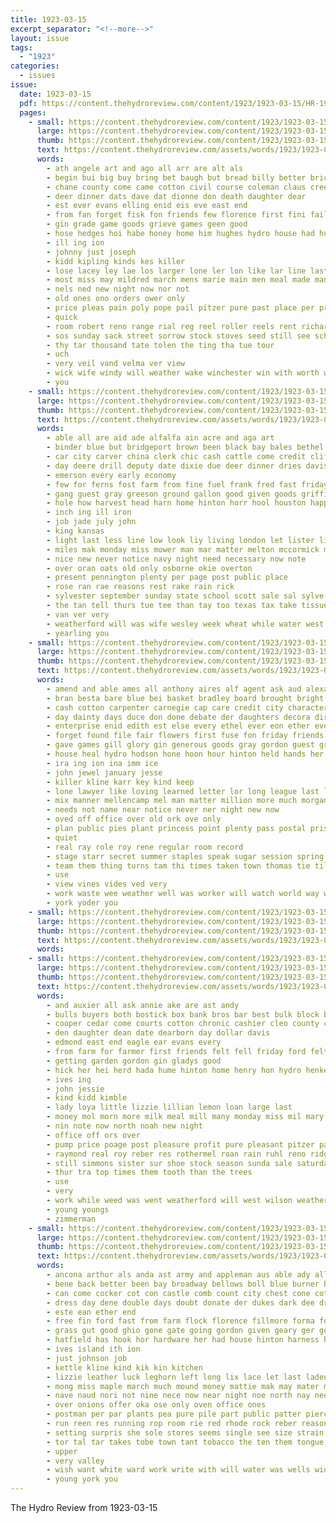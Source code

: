 ```yaml
---
title: 1923-03-15
excerpt_separator: "<!--more-->"
layout: issue
tags:
  - "1923"
categories:
  - issues
issue:
  date: 1923-03-15
  pdf: https://content.thehydroreview.com/content/1923/1923-03-15/HR-1923-03-15.pdf
  pages:
    - small: https://content.thehydroreview.com/content/1923/1923-03-15/small/HR-1923-03-15-01.jpg
      large: https://content.thehydroreview.com/content/1923/1923-03-15/large/HR-1923-03-15-01.jpg
      thumb: https://content.thehydroreview.com/content/1923/1923-03-15/thumbnails/HR-1923-03-15-01.jpg
      text: https://content.thehydroreview.com/assets/words/1923/1923-03-15/HR-1923-03-15-01.txt
      words:
        - ath angele art and ago all arr are alt als
        - begin bui big buy bring bet baugh but bread billy better brice bruck best bor bandy butter boys been burner
        - chane county come came cotton civil course coleman claus creek cael cream cedar car coffee city chaney clapp class can
        - deer dinner dats dave dat dionne don death daughter dear
        - est ever evans elling enid eis eve east end
        - from fan forget fisk fon friends few florence first fini fail franey for
        - gin grade game goods grieve games geen good
        - hose hedges hoi habe honey home him hughes hydro house had hunter has hyatt held hort homestead hardware
        - ill ing ion
        - johnny just joseph
        - kidd kipling kinds kes killer
        - lose lacey ley lae los larger lone ler lon like lar line last long less
        - most miss may mildred march mens marie main men meal made many mar man matter market mal mane
        - nels ned new night now nor not
        - old ones ono orders ower only
        - price pleas pain poly pope pail pitzer pure past place per princess pump pao pipe
        - quick
        - room robert reno range rial reg reel roller reels rent richard robt
        - sos sunday sack street sorrow stock stoves seed still see school stove stone second short senator state self size seber simmons store salt son space shirts saas story saturday seven sat sale shorts star sell
        - thy tar thousand tate tolen the ting tha tue tour
        - uch
        - very veil vand velma ver view
        - wick wife windy will weather wake winchester win with worth was work
        - you
    - small: https://content.thehydroreview.com/content/1923/1923-03-15/small/HR-1923-03-15-02.jpg
      large: https://content.thehydroreview.com/content/1923/1923-03-15/large/HR-1923-03-15-02.jpg
      thumb: https://content.thehydroreview.com/content/1923/1923-03-15/thumbnails/HR-1923-03-15-02.jpg
      text: https://content.thehydroreview.com/assets/words/1923/1923-03-15/HR-1923-03-15-02.txt
      words:
        - able all are aid ade alfalfa ain acre and aga art
        - binder blue but bridgeport brown been black bay bales bethel bare ben bottoms brunt ball brother
        - car city carver china clerk chic cash cattle come credit clifford can clara college cutter cream county
        - day deere drill deputy date dixie due deer dinner dries davis days dise
        - emerson every early economy
        - few for ferns fost farm from fine fuel frank fred fast friday
        - gang guest gray greeson ground gallon good given goods griffin
        - hole how harvest head harn home hinton horr hool houston happy harrow hopping herman house hor hay hollow her horse hand hard half henry hukill hydro hot
        - inch ing ill iron
        - job jade july john
        - king kansas
        - light last less line low look liy living london let lister like land leveque lasater
        - miles mak monday miss mower man mar matter melton mccormick mare
        - nice new never notice navy night need necessary now note
        - over oran oats old only osborne okie overton
        - present pennington plenty per page post public place
        - rose ran rae reasons rest rake rain rick
        - sylvester september sunday state school scott sale sal sylve starts seven sell saige store south sharples simple stock six show say strain sun stand story sid sayre
        - the tan tell thurs tue tee than tay too texas tax take tissue them
        - van ver very
        - weatherford will was wife wesley week wheat while water west wright with went work wagon wire want weather
        - yearling you
    - small: https://content.thehydroreview.com/content/1923/1923-03-15/small/HR-1923-03-15-03.jpg
      large: https://content.thehydroreview.com/content/1923/1923-03-15/large/HR-1923-03-15-03.jpg
      thumb: https://content.thehydroreview.com/content/1923/1923-03-15/thumbnails/HR-1923-03-15-03.jpg
      text: https://content.thehydroreview.com/assets/words/1923/1923-03-15/HR-1923-03-15-03.txt
      words:
        - amend and able ames all anthony aires alf agent ask aud alexander arch aid alva age arr ave are ago arkansas ali aaron
        - bran besta bare blue bei basket bradley board brought bright business balance both back been banks button bill barber best buy butter bake bee baptist ball begin bridge but
        - cash cotton carpenter carnegie cap care credit city character county council can corner close coach cai check curtis cake columbia chaney crane cream court coyer class clyde chas
        - day dainty days duce don done debate der daughters decora dir dinner dames dear dec due deal doe ditmore date dent
        - enterprise enid edith est else every ethel ever eon ether everett ember end ent
        - forget found file fair flowers first fuse fon friday friends forward from felton field fall free fruit for favor ford few friend
        - gave games gill glory gin generous goods gray gordon guest grover general goes given good
        - house heal hydro hodson hone hoon hour hinton held hands her hool high hark hed head has hot hensley had hurry hatfield home huffman
        - ira ing ion ina imm ice
        - john jewel january jesse
        - killer kline karr key kind keep
        - lone lawyer like loving learned letter lor long league last lovely ling lar little les lans live lot litt look left lola light lay large later
        - mix manner mellencamp mel man matter million more much morgan members min magni motto march mission monday mon mone moment most many made miss means men moons
        - needs not name near notice never ner night new now
        - oved off office over old ork ove only
        - plan public pies plant princess point plenty pass postal prise pen pink people pleasure part place potter pennington pope pald present park penny proud
        - quiet
        - real ray role roy rene regular room record
        - stage starr secret summer staples speak sugar session spring seeds stunz seri six sand selves saba shorty senior soda sell set second soon shall sack star schools still spinning sour seven state spray silver small school som senator short states
        - team them thing turns tam thi times taken town thomas tie till tase then take top tin the than taylor tay
        - use
        - view vines vides ved very
        - work waste wee weather well was worker will watch world way win wish ways why week weare won weeks went want winter wear with west
        - york yoder you
    - small: https://content.thehydroreview.com/content/1923/1923-03-15/small/HR-1923-03-15-04.jpg
      large: https://content.thehydroreview.com/content/1923/1923-03-15/large/HR-1923-03-15-04.jpg
      thumb: https://content.thehydroreview.com/content/1923/1923-03-15/thumbnails/HR-1923-03-15-04.jpg
      text: https://content.thehydroreview.com/assets/words/1923/1923-03-15/HR-1923-03-15-04.txt
      words:
    - small: https://content.thehydroreview.com/content/1923/1923-03-15/small/HR-1923-03-15-05.jpg
      large: https://content.thehydroreview.com/content/1923/1923-03-15/large/HR-1923-03-15-05.jpg
      thumb: https://content.thehydroreview.com/content/1923/1923-03-15/thumbnails/HR-1923-03-15-05.jpg
      text: https://content.thehydroreview.com/assets/words/1923/1923-03-15/HR-1923-03-15-05.txt
      words:
        - and auxier all ask annie ake are ast andy
        - bulls buyers both bostick box bank bros bar best bulk block blanchar been bradley business better bryant bree braly bull buy
        - cooper cedar come courts cotton chronic cashier cleo county city crea clyde care crank canyon chance caddo call car can
        - den daughter dean date dearborn day dollar davis
        - edmond east end eagle ear evans every
        - from farm for farmer first friends felt fell friday ford felton fruit
        - getting garden gordon gin gladys good
        - hick her hei herd hada hume hinton home henry hon hydro henke
        - ives ing
        - john jessie
        - kind kidd kimble
        - lady loya little lizzie lillian lemon loan large last
        - money mol morn more milk meal mill many monday miss mil mary most market mckay miller mildred milling
        - nin note now north noah new night
        - office off ors over
        - pump price poage post pleasure profit pure pleasant pitzer pay per pope pete
        - raymond real roy reber res rothermel roan rain ruhl reno ridge
        - still simmons sister sur shoe stock season sunda sale saturday syre steady sales sodd seed sunday street spring special spore sam show sasser side sell scotch sweet shaw styles sack school see
        - thur tra top times them tooth than the trees
        - use
        - very
        - work while weed was went weatherford will west wilson weather with wilk worth week white write wide wyatt
        - young youngs
        - zimmerman
    - small: https://content.thehydroreview.com/content/1923/1923-03-15/small/HR-1923-03-15-06.jpg
      large: https://content.thehydroreview.com/content/1923/1923-03-15/large/HR-1923-03-15-06.jpg
      thumb: https://content.thehydroreview.com/content/1923/1923-03-15/thumbnails/HR-1923-03-15-06.jpg
      text: https://content.thehydroreview.com/assets/words/1923/1923-03-15/HR-1923-03-15-06.txt
      words:
        - ancona arthur als anda ast army and appleman aus able ady all aud are ana amos
        - bene back better been bay broadway bellows boll blue burner beans block baby both blaine bales butt but buy braly bridgeport barn bin
        - can come cocker cot con castle comb count city chest cone cotton chara county call caddo company cane che
        - dress day dene double days doubt donate der dukes dark dee dresser dae
        - este ean ether end
        - free fin ford fast from farm flock florence fillmore forma for frances first forget fer few
        - grass gut good ghio gone gate going gordon given geary ger govern goods gin getting gus
        - hatfield has hook hor hardware her had house hinton harness hanger hada hydro handle hone hand hart hardy hedge heer hard how hens hoes hundred hay
        - ives island ith ion
        - just johnson job
        - kettle kline kind kik kin kitchen
        - lizzie leather luck leghorn left long lix lace let last laden lease lee lye
        - mong miss maple march much mound money mattie mak may mater man mahood munson more
        - nave naud nori not nine nece now near night noe north nay need new
        - over onions offer oka ose only oven office ones
        - postman per par plants pea pure pile part public patter pierce price paper private powder pot pen pair pan pew
        - run reen res running rop room rie red rhode rock reber reasons
        - setting surpris she sole stores seems single see size strain sessions state save sugar seat springs sale stover solid sat spring south sweet shoe show second shorter shade sau special stich shown silk starts smith shed send sho sell scouten seed saturday stove such snyder set store stock shor seif silver
        - tor tal tar takes tobe town tant tobacco the ten them tongue thompson taylor than tan tax trees ture tas too
        - upper
        - very valley
        - wish want white ward work write with will water was wells wide win winne walton
        - young york you
---
```


The Hydro Review from 1923-03-15

<!--more-->

